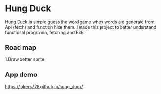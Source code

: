 # Hung Duck

Hung Duck is simple guess the word game when words are generate from Api (fetch) and function hide them. I made this project to better understand functional programin, fetching and ES6.
## Road map 
 1.Draw better sprite  
   
## App demo
https://lokers778.github.io/hung_duck/
